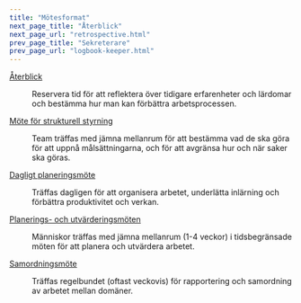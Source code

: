 ```yaml
---
title: "Mötesformat"
next_page_title: "Återblick"
next_page_url: "retrospective.html"
prev_page_title: "Sekreterare"
prev_page_url: "logbook-keeper.html"
---
```



<dl>

  <dt><a href="retrospective.html">Återblick</a></dt>
  <dd><p>Reservera tid för att reflektera över tidigare erfarenheter och lärdomar och bestämma hur man kan förbättra arbetsprocessen.</p></dd>

  <dt><a href="governance-meeting.html">Möte för strukturell styrning</a></dt>
  <dd><p>Team träffas med jämna mellanrum för att bestämma vad de ska göra för att uppnå målsättningarna, och för att avgränsa hur och när saker ska göras.</p></dd>

  <dt><a href="daily-standup.html">Dagligt planeringsmöte</a></dt>
  <dd><p>Träffas dagligen för att organisera arbetet, underlätta inlärning och förbättra produktivitet och verkan.</p></dd>

  <dt><a href="planning-and-review-meetings.html">Planerings- och utvärderingsmöten</a></dt>
  <dd><p>Människor träffas med jämna mellanrum (1-4 veckor) i tidsbegränsade möten för att planera och utvärdera arbetet.</p></dd>

  <dt><a href="coordination-meeting.html">Samordningsmöte</a></dt>
  <dd><p>Träffas regelbundet (oftast veckovis) för rapportering och samordning av arbetet mellan domäner.</p></dd>
</dl>
